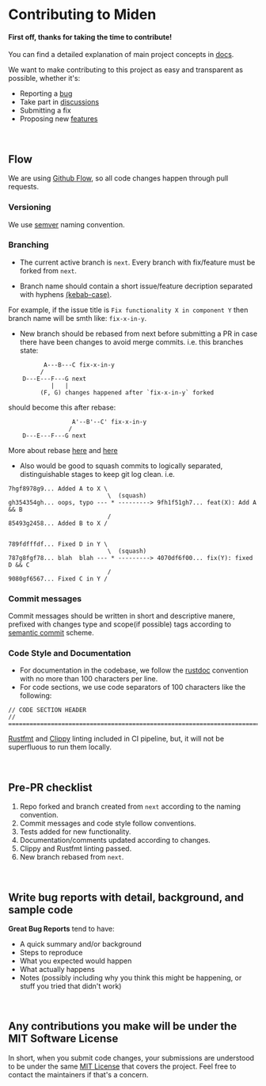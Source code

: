 # Contributing to Miden

#### First off, thanks for taking the time to contribute!

You can find a detailed explanation of main project concepts in [docs](https://maticnetwork.github.io/miden/).

We want to make contributing to this project as easy and transparent as possible, whether it's:

- Reporting a [bug](https://github.com/maticnetwork/miden/issues/new)
- Take part in [discussions](https://github.com/maticnetwork/miden/discussions)
- Submitting a fix
- Proposing new [features](https://github.com/maticnetwork/miden/issues/new)

&nbsp;

## Flow
We are using [Github Flow](https://guides.github.com/introduction/flow/index.html), so all code changes happen through pull requests.

### Versioning
We use [semver](https://semver.org/) naming convention.

### Branching
- The current active branch is `next`. Every branch with fix/feature must be forked from `next`.

- Branch name should contain a short issue/feature decription separated with hyphens [(kebab-case)](https://en.wikipedia.org/wiki/Letter_case#Kebab_case).

For example, if the issue title is `Fix functionality X in component Y` then branch name will be smth like: `fix-x-in-y`.

- New branch should be rebased from next before submitting a PR in case there have been changes to avoid merge commits.
i.e. this branches state:
```
          A---B---C fix-x-in-y
         /
    D---E---F---G next
            |   |
         (F, G) changes happened after `fix-x-in-y` forked
```
should become this after rebase:
```
                  A'--B'--C' fix-x-in-y
                 /
    D---E---F---G next
```
More about rebase [here](https://git-scm.com/docs/git-rebase) and [here](https://www.atlassian.com/git/tutorials/rewriting-history/git-rebase#:~:text=What%20is%20git%20rebase%3F,of%20a%20feature%20branching%20workflow.)


- Also would be good to squash commits to logically separated, distinguishable stages to keep git log clean.
i.e.
```
7hgf8978g9... Added A to X \
                            \  (squash)
gh354354gh... oops, typo --- * ---------> 9fh1f51gh7... feat(X): Add A && B
                            /
85493g2458... Added B to X /


789fdfffdf... Fixed D in Y \
                            \  (squash)
787g8fgf78... blah  blah --- * ---------> 4070df6f00... fix(Y): fixed D && C
                            /
9080gf6567... Fixed C in Y /
```

### Commit messages
Commit messages should be written in short and descriptive manere, prefixed with changes type and scope(if possible) tags according to [semantic commit](https://gist.github.com/joshbuchea/6f47e86d2510bce28f8e7f42ae84c716) scheme.

### Code Style and Documentation
- For documentation in the codebase, we follow the [rustdoc](https://doc.rust-lang.org/rust-by-example/meta/doc.html) convention with no more than 100 characters per line.
- For code sections, we use code separators of 100 characters like the following:
```
// CODE SECTION HEADER
// ================================================================================
```
[Rustfmt](https://github.com/rust-lang/rustfmt) and [Clippy](https://github.com/rust-lang/rust-clippy) linting included in CI pipeline, but, it will not be superfluous to run them locally.

&nbsp;

## Pre-PR checklist
1. Repo forked and branch created from `next` according to the naming convention.
2. Commit messages and code style follow conventions.
3. Tests added for new functionality.
4. Documentation/comments updated according to changes.
5. Clippy and Rustfmt linting passed.
6. New branch rebased from `next`.

&nbsp;

## Write bug reports with detail, background, and sample code

**Great Bug Reports** tend to have:

- A quick summary and/or background
- Steps to reproduce
- What you expected would happen
- What actually happens
- Notes (possibly including why you think this might be happening, or stuff you tried that didn't work)

&nbsp;

## Any contributions you make will be under the MIT Software License
In short, when you submit code changes, your submissions are understood to be under the same [MIT License](http://choosealicense.com/licenses/mit/) that covers the project. Feel free to contact the maintainers if that's a concern.
